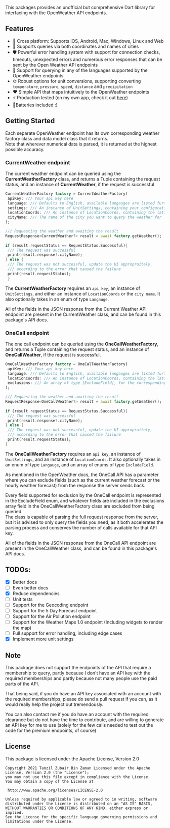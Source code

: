 This packages provides an unofficial but comprehensive Dart library for interfacing with the OpenWeather API endpoints.  
  
## Features  
- 🚀 Cross platform: Supports iOS, Android, Mac, Windows, Linux and Web
- 💯 Supports queries via both coordinates and names of cities  
- 🛡 Powerful error handling system with support for connection checks, timeouts, unexpected errors and numerous error responses that can be sent by the Open Weather API endpoints  
- 💪 Support for querying in any of the languages supported by the OpenWeather endpoints  
- ⚙️ Robust options for unit conversions, supporting converting `temperature`, `pressure`, `speed`, `distance` and `precipitation`  
- ❤️ Simple API that maps intuitively to the OpenWeather endpoints  
- ⚡  Production tested (on my own app, check it out [here](https://play.google.com/store/apps/details?id=tanzilzubairbinzaman.caelum))  
- 🔋Batteries included  :)
  
## Getting Started  
Each separate OpenWeather endpoint has its own corresponding weather factory class and data model class that it returns.  
Note that wherever numerical data is parsed, it is returned at the highest possible accuracy.

### CurrentWeather endpoint  
The current weather endpoint can be queried using the **CurrentWeatherFactory** class, and returns a Tuple containing the request status, and an instance of **CurrentWeather**, if the request is successful  
```dart 
CurrentWeatherFactory factory = CurrentWeatherFactory(  
 apiKey: /// Your api key here 
 language: /// Defaults to English, available langauges are listed further below 
 settings: /// An instance of UnitSettings, containing your configuration of what units you want the weather data recevied to be converted to 
 locationCoords: /// An instance of LocationCoords, containing the latitude and longitude you want to query the weather for 
 cityName: /// The name of the city you want to query the weather for 
);  

/// Requesting the weather and awaiting the result  
RequestResponse<CurrentWeather?> result = await factory.getWeather();  
  
if (result.requestStatus == RequestStatus.Successful){  
 /// The request was successful 
 print(result.response!.cityName);
} else {  
 /// The request was not successful, update the UI appropraitely,
 /// according to the error that caused the failure 
 print(result.requestStatus);
 }  
```  
The **CurrentWeatherFactory** requires an `api key`, an instance of `UnitSettings`, and either an instance of `LocationCoords` or the `city name`.   It also optionally takes in an enum of type `Langauge`.

All of the fields in the JSON response from the Current Weather API endpoint are present in the CurrentWeather class, and can be found in this package's API docs.  
  
### OneCall endpoint  
The one call endpoint can be queried using the **OneCallWeatherFactory**, and returns a Tuple containing the request status, and an instance of **OneCallWeather**, if the request is successful.  
```dart 
OneCallWeatherFactory factory = OneCallWeatherFactory(  
 apiKey: /// Your api key here 
 language: /// Defaults to English, available langauges are listed further below settings: /// An instance of UnitSettings, containing your configuration of what units you want the weather data recevied to be converted to 
 locationCoords: /// An instance of LocationCoords, containing the latitude and longitude you want to query the weather for 
 exclusions: /// An array of type [ExcludeField], for the corresponding fields you want to exlcude from the query sent to the OneCall endpoint, defaults to none 
);  

/// Requesting the weather and awaiting the result  
RequestResponse<OneCallWeather?> result = await factory.getWeather();  
  
if (result.requestStatus == RequestStatus.Successful){  
 /// The request was successful 
 print(result.response!.cityName);
} else {  
 /// The request was not successful, update the UI appropraitely,
 /// according to the error that caused the failure 
 print(result.requestStatus);
}  
```  
The **OneCallWeatherFactory** requires an `api key`, an instance of `UnitSettings`, and an instance of `LocationCoords`. It also optionally takes in an enum of type `Langauge`, and an array of enums of type `ExcludeField`.
  
As mentioned in the OpenWeather docs, the OneCall API has a parameter where you can exclude fields (such as the current weather forecast or the hourly weather forecast) from the response the server sends back.  

Every field supported for exclusion by the OneCall endpoint is represented in the ExcludeField enum, and whatever fields are included in the exclusions array field in the OneCallWeatherFactory class are excluded from being queried.  
The class is capable of parsing the full request response from the server, but it is advised to only query the fields you need, as it both accelerates the parsing process and conserves the number of calls available for that API key.

All of the fields in the JSON response from the OneCall API endpoint are present in the OneCallWeather class, and can be found in this package's API docs.  
  
## TODOs:  
- [x] Better docs
- [ ] Even better docs  
- [x] Reduce dependencies
- [ ] Unit tests  
- [ ] Support for the Geocoding endpoint  
- [ ] Support for the 5 Day Forecast endpoint  
- [ ] Support for the Air Pollution endpoint  
- [ ] Support for the Weather Maps 1.0 endpoint (Including widgets to render the map)  
- [ ] Full support for error handling, including edge cases
- [x] Implement more unit settings  
  
## Note  
This package does not support the endpoints of the API that require a membership to query, partly because I don't have an API key with the required memberships and partly because not many people use the paid parts of the API.  

That being said, if you do have an API key associated with an account with the required memberships, please do send a pull request if you can, as it would really help the project out tremendously.   

You can also contact me if you do have an account with the required clearance but do not have the time to contribute, and are willing to generate an API key for me to use (solely for the few calls needed to test out the code for the premium endpoints, of course)  
  
  
   
## License 
This package is licensed under the Apache License, Version 2.0      
``` 
Copyright 2021 Tanzil Zubair Bin Zaman Licensed under the Apache License, Version 2.0 (the "License");  
you may not use this file except in compliance with the License.  
You may obtain a copy of the License at  
  
 http://www.apache.org/licenses/LICENSE-2.0  
 
Unless required by applicable law or agreed to in writing, software  
distributed under the License is distributed on an "AS IS" BASIS,  
WITHOUT WARRANTIES OR CONDITIONS OF ANY KIND, either express or implied.  
See the License for the specific language governing permissions and  
limitations under the License.  
```


